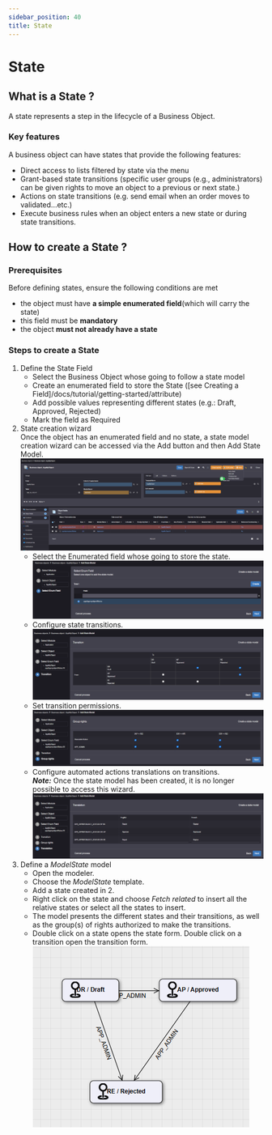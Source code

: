 ```yaml
---
sidebar_position: 40
title: State
---
```


# State

## What is a State ? 
A state represents a step in the lifecycle of a Business Object. 

### Key features
A business object can have states that provide the following features:   
- Direct access to lists filtered by state via the menu    
- Grant-based state transitions (specific user groups (e.g., administrators) can be given rights to move an object to a previous or next state.)  
- Actions on state transitions (e.g. send email when an order moves to validated...etc.)    
- Execute business rules when an object enters a new state or during state transitions.  

## How to create a State ? 

### Prerequisites  
Before defining states, ensure the following conditions are met  
- the object must have **a simple enumerated field**(which will carry the state)
- this field must be **mandatory**
- the object **must not already have a state**

### Steps to create a State 

1. Define the State Field  
   - Select the Business Object whose going to follow a state model  
   - Create an enumerated field to store the State ([see Creating a Field]/docs/tutorial/getting-started/attribute)  
   - Add possible values representing different states (e.g.: Draft, Approved, Rejected)   
   - Mark the field as Required  
2. State creation wizard  
 Once the object has an enumerated field and no state, a state model creation wizard can be accessed via the Add button and then Add State Model.  
 ![](img/state/state1.png)    
   - Select the Enumerated field whose going to store the state.  
   ![](img/state/state2.png)  
   - Configure state transitions.  
   ![](img/state/state3.png)  
   - Set transition permissions.  
   ![](img/state/state4.png)    
   - Configure automated actions translations on transitions.    
   ***Note:*** Once the state model has been created, it is no longer possible to access this wizard.  
   ![](img/state/state5.png)  
3. Define a *ModelState* model  
   - Open the modeler.  
   - Choose the *ModelState* template.    
   - Add a state created in 2.  
   - Right click on the state and choose *Fetch related* to insert all the relative states or select all the states to insert.  
   - The model presents the different states and their transitions, as well as the group(s) of rights authorized to make the transitions.   
   - Double click on a state opens the state form.  Double click on a transition open the transition form.   
   ![](img/state/state6.png)    